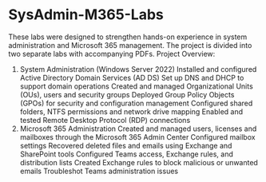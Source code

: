 # SysAdmin-M365-Labs
These labs were designed to strengthen hands-on experience in system administration and Microsoft 365 management. The project is divided into two separate labs with accompanying PDFs.
Project Overview:
1. System Administration (Windows Server 2022)
  Installed and configured Active Directory Domain Services (AD DS)
  Set up DNS and DHCP to support domain operations
  Created and managed Organizational Units (OUs), users and security groups
  Deployed Group Policy Objects (GPOs) for security and configuration management
  Configured shared folders, NTFS permissions and network drive mapping
  Enabled and tested Remote Desktop Protocol (RDP) connections
2. Microsoft 365 Administration
  Created and managed users, licenses and mailboxes through the Microsoft 365 Admin Center
  Configured mailbox settings
  Recovered deleted files and emails using Exchange and SharePoint tools
  Configured Teams access, Exchange rules, and distribution lists
  Created Exchange rules to block malicious or unwanted emails
  Troubleshot Teams administration issues
